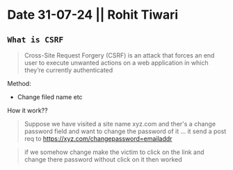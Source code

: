 # Date 31-07-24 || Rohit Tiwari


## `What is CSRF`

>Cross-Site Request Forgery (CSRF) is an attack that forces an end user to execute unwanted actions on a web application in which they’re currently authenticated

Method: 
- Change filed name etc


How it work??

> Suppose we have visited a site name xyz.com and ther's a change password field and want to change the password of it ...
> it send a post req to https://xyz.com/changepassword=emailaddr

> if we somehow change make the victim to click on the link and change there password  without click on it then worked